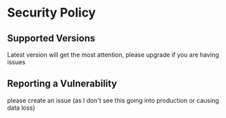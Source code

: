 # Security Policy

## Supported Versions

Latest version will get the most attention, please upgrade if you are having issues

## Reporting a Vulnerability

please create an issue (as I don't see this going into production or causing data loss)
